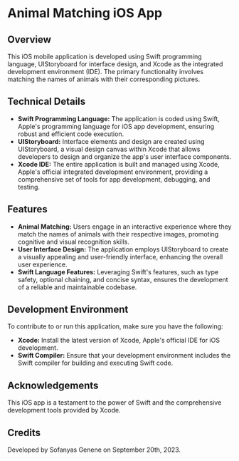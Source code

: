 # Animal Matching iOS App

## Overview
This iOS mobile application is developed using Swift programming language, UIStoryboard for interface design, and Xcode as the integrated development environment (IDE). The primary functionality involves matching the names of animals with their corresponding pictures.

## Technical Details
- **Swift Programming Language:** The application is coded using Swift, Apple's programming language for iOS app development, ensuring robust and efficient code execution.
- **UIStoryboard:** Interface elements and design are created using UIStoryboard, a visual design canvas within Xcode that allows developers to design and organize the app's user interface components.
- **Xcode IDE:** The entire application is built and managed using Xcode, Apple's official integrated development environment, providing a comprehensive set of tools for app development, debugging, and testing.

## Features
- **Animal Matching:** Users engage in an interactive experience where they match the names of animals with their respective images, promoting cognitive and visual recognition skills.
- **User Interface Design:** The application employs UIStoryboard to create a visually appealing and user-friendly interface, enhancing the overall user experience.
- **Swift Language Features:** Leveraging Swift's features, such as type safety, optional chaining, and concise syntax, ensures the development of a reliable and maintainable codebase.

## Development Environment
To contribute to or run this application, make sure you have the following:
- **Xcode:** Install the latest version of Xcode, Apple's official IDE for iOS development.
- **Swift Compiler:** Ensure that your development environment includes the Swift compiler for building and executing Swift code.

## Acknowledgements
This iOS app is a testament to the power of Swift and the comprehensive development tools provided by Xcode.

## Credits
Developed by Sofanyas Genene on September 20th, 2023.
